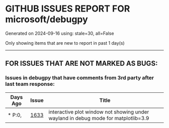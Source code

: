 
# GITHUB ISSUES REPORT FOR microsoft/debugpy


Generated on 2024-09-16 using: stale=30, all=False


Only showing items that are new to report in past 1 day(s)


---

## FOR ISSUES THAT ARE NOT MARKED AS BUGS:


### Issues in debugpy that have comments from 3rd party after last team response:

| Days Ago | Issue | Title |
| --- | --- | --- |
 | \* P:0,  |[1633](https://github.com/microsoft/debugpy/issues/1633 "interactive plot window not showing under wayland in debug mode for matplotlib=3.9")  |interactive plot window not showing under wayland in debug mode for matplotlib=3.9 |




















